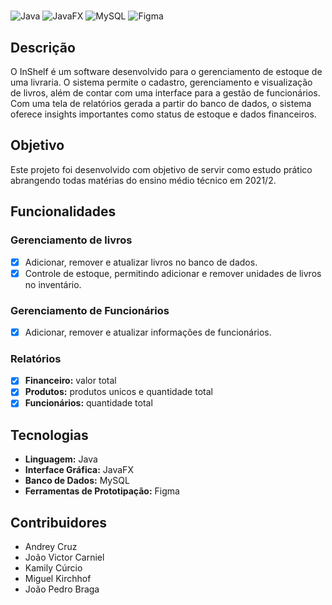 # 
![Java](https://img.shields.io/badge/java-%23ED8B00.svg?style=for-the-badge&logo=openjdk&logoColor=white) ![JavaFX](https://img.shields.io/badge/javafx-%23FF0000.svg?style=for-the-badge&logo=javafx&logoColor=white) ![MySQL](https://img.shields.io/badge/mysql-4479A1.svg?style=for-the-badge&logo=mysql&logoColor=white) ![Figma](https://img.shields.io/badge/figma-%23F24E1E.svg?style=for-the-badge&logo=figma&logoColor=white)

## Descrição
O InShelf é um software desenvolvido para o gerenciamento de estoque de uma livraria. O sistema permite o cadastro, gerenciamento e visualização de livros, além de contar com uma interface para a gestão de funcionários. Com uma tela de relatórios gerada a partir do banco de dados, o sistema oferece insights importantes como status de estoque e dados financeiros.

## Objetivo
Este projeto foi desenvolvido com objetivo de servir como estudo prático abrangendo todas matérias do ensino médio técnico em 2021/2.

## Funcionalidades
### Gerenciamento de livros
- [x] Adicionar, remover e atualizar livros no banco de dados.
- [x] Controle de estoque, permitindo adicionar e remover unidades de livros no inventário.

### Gerenciamento de Funcionários
- [x] Adicionar, remover e atualizar informações de funcionários.

### Relatórios
- [x] **Financeiro:** valor total
- [x] **Produtos:** produtos unicos e quantidade total
- [x] **Funcionários:** quantidade total

## Tecnologias
- **Linguagem:** Java
- **Interface Gráfica:** JavaFX
- **Banco de Dados:** MySQL
- **Ferramentas de Prototipação:** Figma

## Contribuidores
* Andrey Cruz 
* João Victor Carniel
* Kamily Cúrcio
* Miguel Kirchhof
* João Pedro Braga
